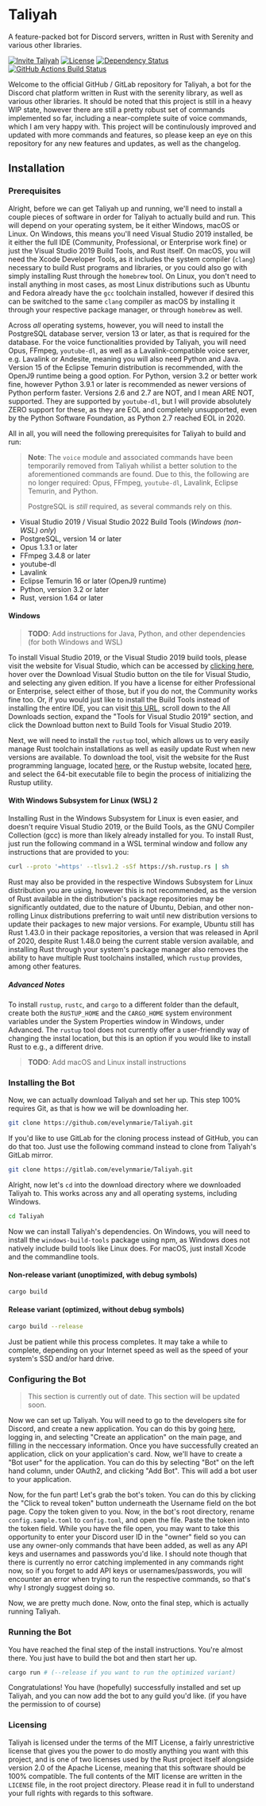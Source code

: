 # Taliyah

A feature-packed bot for Discord servers, written in Rust with Serenity and various other libraries.

[![Invite Taliyah][invite-badge]][invite-link]
[![License][license-badge]][license-link]
[![Dependency Status][dependency-badge]][dependency-link]
[![GitHub Actions Build Status][github-actions-badge]][github-actions-link]

Welcome to the official GitHub / GitLab repository for Taliyah, a bot for the Discord chat platform written in Rust with
the serenity library, as well as various other libraries. It should be noted that this project is still in a heavy WIP
state, however there are still a pretty robust set of commands implemented so far, including a near-complete suite of voice
commands, which I am very happy with. This project will be continulously improved and updated with more commands and features,
so please keep an eye on this repository for any new features and updates, as well as the changelog.

## Installation

### Prerequisites

Alright, before we can get Taliyah up and running, we'll need to install a couple pieces of software in order for Taliyah
to actually build and run. This will depend on your operating system, be it either Windows, macOS or Linux. On Windows,
this means you'll need Visual Studio 2019 installed, be it either the full IDE (Community, Professional, or Enterprise work
fine) or just the Visual Studio 2019 Build Tools, and Rust itself. On macOS, you will need the Xcode Developer Tools, as
it includes the system compiler (`clang`) necessary to build Rust programs and libraries, or you could also go with simply
installing Rust through the `homebrew` tool. On Linux, you don't need to install anything in most cases, as most Linux
distributions such as Ubuntu and Fedora already have the `gcc` toolchain installed, however if desired this can be switched
to the same `clang` compiler as macOS by installing it through your respective package manager, or through `homebrew` as
well.

Across *all* operating systems, however, you will need to install the PostgreSQL database server, version 13 or later, as
that is required for the database. For the voice functionalities provided by Taliyah, you will need Opus, FFmpeg, `youtube-dl`,
as well as a Lavalink-compatible voice server, e.g. Lavalink or Andesite, meaning you will also need Python and Java. Version
15 of the Eclipse Temurin distribution is recommended, with the OpenJ9 runtime being a good option. For Python, version 3.2
or better work fine, however Python 3.9.1 or later is recommended as newer versions of Python perform faster. Versions 2.6
and 2.7 are NOT, and I mean ARE NOT, supported. They are supported by `youtube-dl`, but I will provide absolutely ZERO support
for these, as they are EOL and completely unsupported, even by the Python Software Foundation, as Python 2.7 reached EOL
in 2020.

All in all, you will need the following prerequisites for Taliyah to build and run:

> **Note**: The `voice` module and associated commands have been temporarily removed from Taliyah whilist a better solution
> to the aforementioned commands are found. Due to this, the following are no longer required: Opus, FFmpeg, `youtube-dl`,
> Lavalink, Eclipse Temurin, and Python.
>
> PostgreSQL is *still* required, as several commands rely on this.

* Visual Studio 2019 / Visual Studio 2022 Build Tools (*Windows (non-WSL) only*)
* PostgreSQL, version 14 or later
* Opus 1.3.1 or later
* FFmpeg 3.4.8 or later
* youtube-dl
* Lavalink
* Eclipse Temurin 16 or later (OpenJ9 runtime)
* Python, version 3.2 or later
* Rust, version 1.64 or later

#### Windows

> **TODO**: Add instructions for Java, Python, and other dependencies (for both Windows and WSL)

To install Visual Studio 2019, or the Visual Studio 2019 build tools, please visit the website for Visual Studio, which can
be accessed by [clicking here](https://visualstudio.microsoft.com/), hover over the Download Visual Studio button on the
tile for Visual Studio, and selecting any given edition. If you have a license for either Professional or Enterprise, select
either of those, but if you do not, the Community works fine too. Or, if you would just like to install the Build Tools instead
of installing the entire IDE, you can visit [this URL](https://visualstudio.microsoft.com/downloads/), scroll down to the
All Downloads section, expand the "Tools for Visual Studio 2019" section, and click the Download button next to Build Tools
for Visual Studio 2019.

Next, we will need to install the `rustup` tool, which allows us to very easily manage Rust toolchain installations as well
as easily update Rust when new versions are available. To download the tool, visit the website for the Rust programming language,
located [here](https://www.rust-lang.org/learn/get-started), or the Rustup website, located [here](https://rustup.rs/), and
select the 64-bit executable file to begin the process of initializing the Rustup utility.

#### With Windows Subsystem for Linux (WSL) 2

Installing Rust in the Windows Subsystem for Linux is even easier, and doesn't require Visual Studio 2019, or the Build Tools,
as the GNU Compiler Collection (gcc) is more than likely already installed for you. To install Rust, just run the following
command in a WSL terminal window and follow any instructions that are provided to you:

```bash
curl --proto '=https' --tlsv1.2 -sSf https://sh.rustup.rs | sh
```

Rust may also be provided in the respective Windows Subsystem for Linux distribution you are using, however this is not recommended,
as the version of Rust available in the distribution's package repositories may be significantly outdated, due to the nature
of Ubuntu, Debian, and other non-rolling Linux distributions preferring to wait until new distribution versions to update
their packages to new major versions. For example, Ubuntu still has Rust 1.43.0 in their package repositories, a version
that was released in April of 2020, despite Rust 1.48.0 being the current stable version available, and installing Rust
through your system's package manager also removes the ability to have multiple Rust toolchains installed, which `rustup`
provides, among other features.

##### Advanced Notes

To install `rustup`, `rustc`, and `cargo` to a different folder than the default, create both the `RUSTUP_HOME` and the `CARGO_HOME`
system environment variables under the System Properties window in Windows, under Advanced. The `rustup` tool does not currently
offer a user-friendly way of changing the instal location, but this is an option if you would like to install Rust to e.g.,
a different drive.

> **TODO**: Add macOS and Linux install instructions

### Installing the Bot

Now, we can actually download Taliyah and set her up. This step 100% requires Git, as that is how we will
be downloading her.

```bash
git clone https://github.com/evelynmarie/Taliyah.git
```

If you'd like to use GitLab for the cloning process instead of GitHub, you can do that too. Just use
the following command instead to clone from Taliyah's GitLab mirror.

```bash
git clone https://gitlab.com/evelynmarie/Taliyah.git
```

Alright, now let's `cd` into the download directory where we downloaded Taliyah to. This works across any and all operating
systems, including Windows.

```bash
cd Taliyah
```

Now we can install Taliyah's dependencies. On Windows, you will need to install the `windows-build-tools`
package using npm, as Windows does not natively include build tools like Linux does. For macOS, just
install Xcode and the commandline tools.

#### Non-release variant (unoptimized, with debug symbols)

```bash
cargo build
```

#### Release variant (optimized, without debug symbols)

```bash
cargo build --release
```

Just be patient while this process completes. It may take a while to complete, depending on your Internet
speed as well as the speed of your system's SSD and/or hard drive.

### Configuring the Bot

> This section is currently out of date. This section will be updated soon.

Now we can set up Taliyah. You will need to go to the developers site for Discord, and create a new application.
You can do this by going [here](https://discordapp.com/developers/applications/), logging in, and selecting
"Create an application" on the main page, and filling in the neccessary information. Once you have
successfully created an application, click on your application's card. Now, we'll have to create a
"Bot user" for the application. You can do this by selecting "Bot" on the left hand column, under
OAuth2, and clicking "Add Bot". This will add a bot user to your application.

Now, for the fun part! Let's grab the bot's token. You can do this by clicking the "Click to reveal token"
button underneath the Username field on the bot page. Copy the token given to you. Now, in the bot's root
directory, rename `config.sample.toml` to `config.toml`, and open the file. Paste the token into the token
field. While you have the file open, you may want to take this opportunity to enter your Discord user ID
in the "owner" field so you can use any owner-only commands that have been added, as well as any API keys
and usernames and passwords you'd like. I should note though that there is currently no error catching
implemented in any commands right now, so if you forget to add API keys or usernames/passwords, you will
encounter an error when trying to run the respective commands, so that's why I strongly suggest doing so.

Now, we are pretty much done. Now, onto the final step, which is actually running Taliyah.

### Running the Bot

You have reached the final step of the install instructions. You're almost there. You just have to build
the bot and then start her up.

```bash
cargo run # (--release if you want to run the optimized variant)
```

Congratulations! You have (hopefully) successfully installed and set up Taliyah, and you can now add the bot to
any guild you'd like. (if you have the permission to of course)

### Licensing

Taliyah is licensed under the terms of the MIT License, a fairly unrestrictive license that gives you the power to do
mostly anything you want with this project, and is one of two licenses used by the Rust project itself alongside version
2.0 of the Apache License, meaning that this software should be 100% compatible. The full contents of the MIT license are
written in the `LICENSE` file, in the root project directory. Please read it in full to understand your full rights
with regards to this software.

[invite-link]: https://discordapp.com/oauth2/authorize?client_id=483499705108529163&scope=bot
[invite-badge]: https://img.shields.io/badge/invite-to%20your%20Discord%20server-7289da.svg?style=flat-square&logo=discord

[dependency-link]: https://deps.rs/repo/github/kamranmackey/taliyah
[dependency-badge]: https://deps.rs/repo/github/kamranmackey/taliyah/status.svg

[license-link]: https://github.com/evelynmarie/Taliyah/blob/rust_rewrite/LICENSE.txt
[license-badge]: https://img.shields.io/github/license/evelynmarie/Taliyah.svg?color=ff1f46&style=flat-square

[github-actions-link]: https://github.com/evelynmarie/Taliyah/actions?query=workflow%3A%22Check+Project%22
[github-actions-badge]: https://github.com/evelynmarie/Taliyah/workflows/Check%20Project/badge.svg
